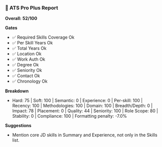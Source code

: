 ### 🧠 ATS Pro Plus Report
**Overall:** **52/100**

**Gates**
- ✅ Required Skills Coverage Ok
- ✅ Per Skill Years Ok
- ✅ Total Years Ok
- ✅ Location Ok
- ✅ Work Auth Ok
- ✅ Degree Ok
- ✅ Seniority Ok
- ✅ Contact Ok
- ✅ Chronology Ok

**Breakdown**
- Hard: 75 | Soft: 100 | Semantic: 0 | Experience: 0 | Per-skill: 100 | Recency: 100 | Methodologies: 100 | Domain: 100 | Breadth/Depth: 0 | Impact: 78 | Placement: 0 | Quality: 44 | Seniority: 100 | Role Scope: 80 | Stability: 0 | Compliance: 100 | Formatting penalty: -7.0%

**Suggestions**
- Mention core JD skills in Summary and Experience, not only in the Skills list.